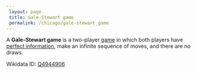 ```yaml
---
 layout: page
 title: Gale-Stewart game
 permalink: /chicago/gale-stewart_game
---
```

A **Gale-Stewart game** is a two-player [game](https://defsmath.github.io/DefsMath/game) in which both players have [perfect information](https://defsmath.github.io/DefsMath/perfect_information), make an infinite sequence of moves, and there are no draws.

Wikidata ID: [Q4944906](https://www.wikidata.org/wiki/Q4944906)